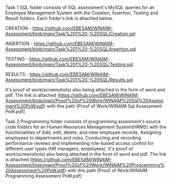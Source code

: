 Task 1 SQL folder consists of SQL assessment's MySQL queries for an Employee Management System with the Creation, Insertion, Testing and Result folders. Each folder's link is attached below,

CREATION - https://github.com/EBESAM/WINAIM-Assessment/blob/main/Task%201%20-%20SQL/Creation.sql

INSERTION - https://github.com/EBESAM/WINAIM-Assessment/blob/main/Task%201%20-%20SQL/Insertion.sql

TESTING - https://github.com/EBESAM/WINAIM-Assessment/blob/main/Task%201%20-%20SQL/Testing.sql

RESULTS - https://github.com/EBESAM/WINAIM-Assessment/blob/main/Task%201%20-%20SQL/Results.sql

It's proof of work(screenshots) also being attached in the form of word and pdf. The link is attached (https://github.com/EBESAM/WINAIM-Assessment/blob/main/Proof%20of%20Work/WINAIM%20Sql%20Assessment%20PoW.pdf) with this path [Proof of Work/WINAIM Sql Assessment PoW.pdf]


Task 2 Programming folder consists of programming assesment's source code folders for an Human Resources Management System(HRMS) with the functionalities of Add, edit, delete, and view employee records, Assigning employees to departments and roles, Conducting and recording performance reviews and Implementing role-based access control for different user types (HR managers, employees). It's proof of work(screenshots) also being attached in the form of word and pdf. The link is attached (https://github.com/EBESAM/WINAIM-Assessment/blob/main/Proof%20of%20Work/WINAIM%20Programming%20Assessment%20PoW.pdf) with this path [Proof of Work/WINAIM Programming Assessment PoW.pdf]
